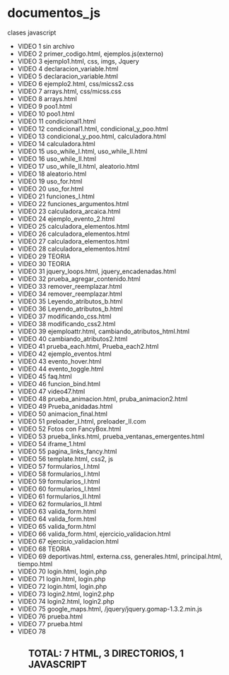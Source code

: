# documentos_js
clases javascript
<ul>
<li>VIDEO 1 sin archivo</li>
<li>VIDEO 2 primer_codigo.html, ejemplos.js(externo)</li>
<li>VIDEO 3 ejemplo1.html, css, imgs, Jquery</li>
<li>VIDEO 4 declaracion_variable.html</li>
<li>VIDEO 5 declaracion_variable.html</li>
<li>VIDEO 6 ejemplo2.html, css/micss2.css</li>
<li>VIDEO 7 arrays.html, css/micss.css</li>
<li>VIDEO 8 arrays.html</li>
<li>VIDEO 9 poo1.html</li>
<li>VIDEO 10 poo1.html</li>
<li>VIDEO 11 condicional1.html</li>
<li>VIDEO 12 condicional1.html, condicional_y_poo.html</li>
<li>VIDEO 13 condicional_y_poo.html, calculadora.html</li>
<li>VIDEO 14 calculadora.html</li>
<li>VIDEO 15 uso_while_I.html, uso_while_II.html</li>
<li>VIDEO 16 uso_while_II.html</li>
<li>VIDEO 17 uso_while_II.html, aleatorio.html</li> 
<li>VIDEO 18 aleatorio.html</li> 
<li>VIDEO 19 uso_for.html</li>
<li>VIDEO 20 uso_for.html</li>
<li>VIDEO 21 funciones_I.html</li>
<li>VIDEO 22 funciones_argumentos.html</li>
<li>VIDEO 23 calculadora_arcaica.html</li>
<li>VIDEO 24 ejemplo_evento_2.html</li>
<li>VIDEO 25 calculadora_elementos.html</li>
<li>VIDEO 26 calculadora_elementos.html</li>
<li>VIDEO 27 calculadora_elementos.html</li>
<li>VIDEO 28 calculadora_elementos.html</li>
<li>VIDEO 29 TEORIA</li>
<li>VIDEO 30 TEORIA</li>
<li>VIDEO 31 jquery_loops.html, jquery_encadenadas.html</li>
<li>VIDEO 32 prueba_agregar_contenido.html</li>
<li>VIDEO 33 remover_reemplazar.html</li>
<li>VIDEO 34 remover_reemplazar.html</li>
<li>VIDEO 35 Leyendo_atributos_b.html</li>
<li>VIDEO 36 Leyendo_atributos_b.html</li>
<li>VIDEO 37 modificando_css.html</li>
<li>VIDEO 38 modificando_css2.html</li>
<li>VIDEO 39 ejemploattr.html, cambiando_atributos_html.html</li>
<li>VIDEO 40 cambiando_atributos2.html</li>
<li>VIDEO 41 prueba_each.html, Prueba_each2.html</li>
<li>VIDEO 42 ejemplo_eventos.html</li>
<li>VIDEO 43 evento_hover.html</li>
<li>VIDEO 44 evento_toggle.html</li>
<li>VIDEO 45 faq.html</li>
<li>VIDEO 46 funcion_bind.html</li>
<li>VIDEO 47 video47.html</li>
<li>VIDEO 48 prueba_animacion.html, pruba_animacion2.html</li>
<li>VIDEO 49 Prueba_anidadas.html</li>
<li>VIDEO 50 animacion_final.html</li>
<li>VIDEO 51 preloader_I.html, preloader_II.com</li>
<li>VIDEO 52 Fotos con FancyBox.html</li>
<li>VIDEO 53 prueba_links.html, prueba_ventanas_emergentes.html</li>
<li>VIDEO 54 iframe_1.html</li>
<li>VIDEO 55 pagina_links_fancy.html</li>
<li>VIDEO 56 template.html, css2, js</li>
<li>VIDEO 57 formularios_I.html</li>
<li>VIDEO 58 formularios_I.html</li>
<li>VIDEO 59 formularios_I.html</li>
<li>VIDEO 60 formularios_I.html</li>
<li>VIDEO 61 formularios_II.html</li>
<li>VIDEO 62 formularios_II.html</li>
<li>VIDEO 63 valida_form.html</li>
<li>VIDEO 64 valida_form.html</li>
<li>VIDEO 65 valida_form.html</li>
<li>VIDEO 66 valida_form.html, ejercicio_validacion.html</li>
<li>VIDEO 67 ejercicio_validacion.html</li>
<li>VIDEO 68 TEORIA</li>
<li>VIDEO 69 deportivas.html, externa.css, generales.html, principal.html, tiempo.html</li>
<li>VIDEO 70 login.html, login.php</li>
<li>VIDEO 71 login.html, login.php</li>
<li>VIDEO 72 login.html, login.php</li>
<li>VIDEO 73 login2.html, login2.php</li>
<li>VIDEO 74 login2.html, login2.php</li>
<li>VIDEO 75 google_maps.html, /jquery/jquery.gomap-1.3.2.min.js</li>
<li>VIDEO 76 prueba.html</li>
<li>VIDEO 77 prueba.html</li>
<li>VIDEO 78</li>
<ul>
<h2>TOTAL: 7 HTML, 3 DIRECTORIOS, 1 JAVASCRIPT</h2>  
